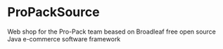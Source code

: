 ProPackSource
=============

Web shop for the Pro-Pack team beased on Broadleaf free open source Java e-commerce software framework
